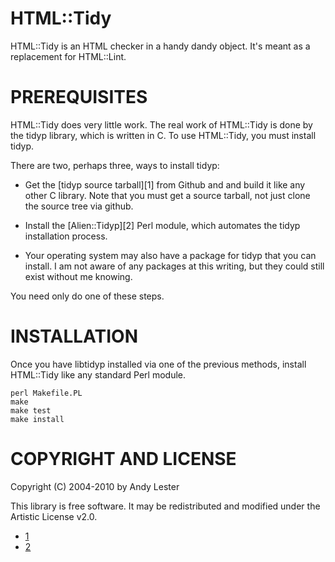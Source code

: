 HTML::Tidy
==========
HTML::Tidy is an HTML checker in a handy dandy object.  It's meant as
a replacement for HTML::Lint.


PREREQUISITES
=============
HTML::Tidy does very little work.  The real work of HTML::Tidy is
done by the tidyp library, which is written in C.  To use HTML::Tidy,
you must install tidyp.

There are two, perhaps three, ways to install tidyp:

* Get the [tidyp source tarball][1] from Github and and build it
like any other C library.  Note that you must get a source tarball,
not just clone the source tree via github.

* Install the [Alien::Tidyp][2] Perl module, which automates the
tidyp installation process.

* Your operating system may also have a package for tidyp that you
can install.  I am not aware of any packages at this writing, but
they could still exist without me knowing.

You need only do one of these steps.


INSTALLATION
============
Once you have libtidyp installed via one of the previous methods,
install HTML::Tidy like any standard Perl module.

    perl Makefile.PL
    make
    make test
    make install


COPYRIGHT AND LICENSE
=====================
Copyright (C) 2004-2010 by Andy Lester

This library is free software.  It may be redistributed and modified
under the Artistic License v2.0.

* [1](http://github.com/petdance/tidyp/downloads)
* [2](http://search.cpan.org/dist/Alien-Tidyp/)
